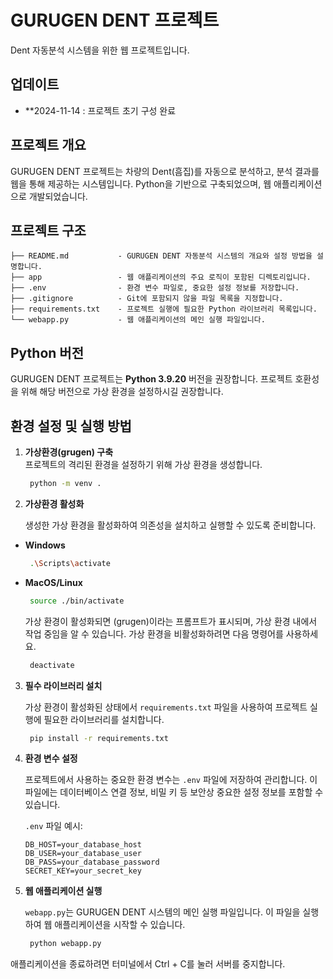 # GURUGEN DENT 프로젝트
 Dent 자동분석 시스템을 위한 웹 프로젝트입니다.

## 업데이트
- **2024-11-14 : 프로젝트 초기 구성 완료

## 프로젝트 개요
GURUGEN DENT 프로젝트는 차량의 Dent(흠집)를 자동으로 분석하고, 분석 결과를 웹을 통해 제공하는 시스템입니다. Python을 기반으로 구축되었으며, 웹 애플리케이션으로 개발되었습니다.

## 프로젝트 구조

```plaintext
├── README.md           - GURUGEN DENT 자동분석 시스템의 개요와 설정 방법을 설명합니다.
├── app                 - 웹 애플리케이션의 주요 로직이 포함된 디렉토리입니다.
├── .env                - 환경 변수 파일로, 중요한 설정 정보를 저장합니다.
├── .gitignore          - Git에 포함되지 않을 파일 목록을 지정합니다.
├── requirements.txt    - 프로젝트 실행에 필요한 Python 라이브러리 목록입니다.
└── webapp.py           - 웹 애플리케이션의 메인 실행 파일입니다.
```

## Python 버전

GURUGEN DENT 프로젝트는 **Python 3.9.20** 버전을 권장합니다. 프로젝트 호환성을 위해 해당 버전으로 가상 환경을 설정하시길 권장합니다. 


## 환경 설정 및 실행 방법

1. **가상환경(grugen) 구축**  
   프로젝트의 격리된 환경을 설정하기 위해 가상 환경을 생성합니다.
   ```bash
    python -m venv .
    ```

2. **가상환경 활성화**

   생성한 가상 환경을 활성화하여 의존성을 설치하고 실행할 수 있도록 준비합니다.

- **Windows**
  ```bash
   .\Scripts\activate
  ```
- **MacOS/Linux**
  ```bash
   source ./bin/activate
  ```
  
   가상 환경이 활성화되면 (grugen)이라는 프롬프트가 표시되며, 가상 환경 내에서 작업 중임을 알 수 있습니다.
   가상 환경을 비활성화하려면 다음 명령어를 사용하세요.
  ```bash
   deactivate
  ```

3. **필수 라이브러리 설치**

    가상 환경이 활성화된 상태에서 `requirements.txt` 파일을 사용하여 프로젝트 실행에 필요한 라이브러리를 설치합니다.

   ```bash
    pip install -r requirements.txt
   ```

3. **환경 변수 설정**

    프로젝트에서 사용하는 중요한 환경 변수는 `.env` 파일에 저장하여 관리합니다. 이 파일에는 데이터베이스 연결 정보, 비밀 키 등 보안상 중요한 설정 정보를 포함할 수 있습니다.

   `.env` 파일 예시:
   ```plaintext
   DB_HOST=your_database_host
   DB_USER=your_database_user
   DB_PASS=your_database_password
   SECRET_KEY=your_secret_key
   ```

4. **웹 애플리케이션 실행**

    `webapp.py`는 GURUGEN DENT 시스템의 메인 실행 파일입니다. 이 파일을 실행하여 웹 애플리케이션을 시작할 수 있습니다.

   ```bash
    python webapp.py
   ```

애플리케이션을 종료하려면 터미널에서 Ctrl + C를 눌러 서버를 중지합니다.

